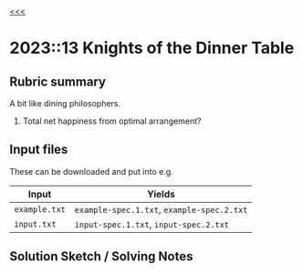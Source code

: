 [<<<](../README.md)

# 2023::13 Knights of the Dinner Table

## Rubric summary

A bit like dining philosophers.

1. Total net happiness from optimal arrangement?

## Input files

These can be downloaded and put into e.g.

| Input         | Yields                                     |
|---------------|--------------------------------------------|
| `example.txt` | `example-spec.1.txt`, `example-spec.2.txt` |
| `input.txt`   | `input-spec.1.txt`, `input-spec.2.txt`     |

## Solution Sketch / Solving Notes
